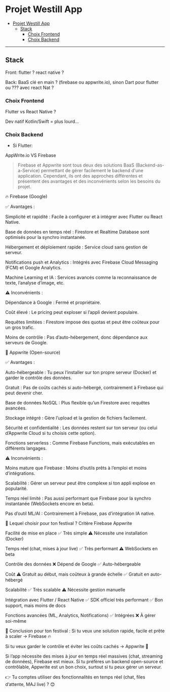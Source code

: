 # Projet Westill App

- [Projet Westill App](#projet-westill-app)
  - [Stack](#stack)
    - [Choix Frontend](#choix-frontend)
    - [Choix Backend](#choix-backend)

---

## Stack

Front: flutter ? react native ? 

Back: BaaS clé en main ? (firebase ou appwrite.io), sinon Dart pour flutter ou ??? avec react Nat ?

### Choix Frontend

Flutter vs React Native ?

Dev natif Kotlin/Swift = plus lourd...

### Choix Backend

- Si Flutter:

AppWrite.io VS Firebase

> Firebase et Appwrite sont tous deux des solutions BaaS (Backend-as-a-Service) permettant de gérer facilement le backend d'une application. Cependant, ils ont des approches différentes et présentent des avantages et des inconvénients selon les besoins du projet.

🔥 Firebase (Google)

✅ Avantages :

Simplicité et rapidité : Facile à configurer et à intégrer avec Flutter ou React Native.

Base de données en temps réel : Firestore et Realtime Database sont optimisés pour la synchro instantanée.

Hébergement et déploiement rapide : Service cloud sans gestion de serveur.

Notifications push et Analytics : Intégrés avec Firebase Cloud Messaging (FCM) et Google Analytics.

Machine Learning et IA : Services avancés comme la reconnaissance de texte, l’analyse d’image, etc.

⚠️ Inconvénients :

Dépendance à Google : Fermé et propriétaire.

Coût élevé : Le pricing peut exploser si l’appli devient populaire.

Requêtes limitées : Firestore impose des quotas et peut être coûteux pour un gros trafic.

Moins de contrôle : Pas d’auto-hébergement, donc dépendance aux serveurs de Google.

🚀 Appwrite (Open-source)

✅ Avantages :

Auto-hébergeable : Tu peux l’installer sur ton propre serveur (Docker) et garder le contrôle des données.

Gratuit : Pas de coûts cachés si auto-hébergé, contrairement à Firebase qui peut devenir cher.

Base de données NoSQL : Plus flexible qu’un Firestore avec requêtes avancées.

Stockage intégré : Gère l’upload et la gestion de fichiers facilement.

Sécurité et confidentialité : Les données restent sur ton serveur (ou celui d’Appwrite Cloud si tu choisis cette option).

Fonctions serverless : Comme Firebase Functions, mais exécutables en différents langages.

⚠️ Inconvénients :

Moins mature que Firebase : Moins d’outils prêts à l’emploi et moins d’intégrations.

Scalabilité : Gérer un serveur peut être complexe si ton appli explose en popularité.

Temps réel limité : Pas aussi performant que Firebase pour la synchro instantanée (WebSockets encore en beta).

Pas d’outil ML/AI : Contrairement à Firebase, pas d’intégration IA native.

🔎 Lequel choisir pour ton festival ?
Critère
Firebase
Appwrite

Facilité de mise en place
✅ Très simple
⚠️ Nécessite une installation (Docker)

Temps réel (chat, mises à jour live)
✅ Très performant
⚠️ WebSockets en beta

Contrôle des données
❌ Dépend de Google
✅ Auto-hébergeable

Coût
⚠️ Gratuit au début, mais coûteux à grande échelle
✅ Gratuit en auto-hébergé

Scalabilité
✅ Très scalable
⚠️ Nécessite gestion manuelle

Intégration avec Flutter / React Native
✅ SDK officiel très performant
✅ Bon support, mais moins de docs

Fonctions avancées (ML, Analytics, Notifications)
✅ Intégrées
❌ À gérer soi-même

🎯 Conclusion pour ton festival :
Si tu veux une solution rapide, facile et prête à scaler → Firebase 🔥

Si tu veux garder le contrôle et éviter les coûts cachés → Appwrite 🚀

Si l’app nécessite des mises à jour en temps réel massives (chat, streaming de données), Firebase est mieux.
Si tu préfères un backend open-source et contrôlable, Appwrite est un bon choix, surtout si tu peux gérer un serveur.

👉 Tu comptes utiliser des fonctionnalités en temps réel (chat, files d’attente, MAJ live) ? 😊
